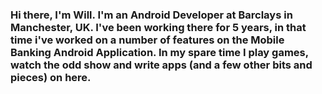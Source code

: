 <!--
![](https://res.cloudinary.com/willwidlof/image/upload/v1597591891/GitHubBanner.png)
 -->

### Hi there, I'm Will. I'm an Android Developer at Barclays in Manchester, UK. I've been working there for 5 years, in that time i've worked on a number of features on the Mobile Banking Android Application. In my spare time I play games, watch the odd show and write apps (and a few other bits and pieces) on here.

<!--
**WillWidlof/WillWidlof** is a ✨ _special_ ✨ repository because its `README.md` (this file) appears on your GitHub profile.

Here are some ideas to get you started:

- 🔭 I’m currently working on ...
- 🌱 I’m currently learning ...
- 👯 I’m looking to collaborate on ...
- 🤔 I’m looking for help with ...
- 💬 Ask me about ...
- 📫 How to reach me: ...
- 😄 Pronouns: ...
- ⚡ Fun fact: ...
-->
